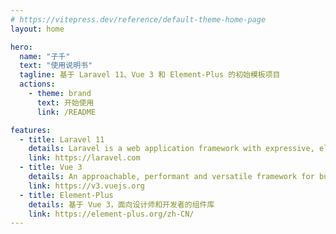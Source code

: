 ```yaml
---
# https://vitepress.dev/reference/default-theme-home-page
layout: home

hero:
  name: "子千"
  text: "使用说明书"
  tagline: 基于 Laravel 11、Vue 3 和 Element-Plus 的初始模板项目
  actions:
    - theme: brand
      text: 开始使用
      link: /README

features:
  - title: Laravel 11
    details: Laravel is a web application framework with expressive, elegant syntax. We’ve already laid the foundation — freeing you to create without sweating the small things.
    link: https://laravel.com
  - title: Vue 3
    details: An approachable, performant and versatile framework for building web user interfaces.
    link: https://v3.vuejs.org
  - title: Element-Plus
    details: 基于 Vue 3，面向设计师和开发者的组件库
    link: https://element-plus.org/zh-CN/
---
```


